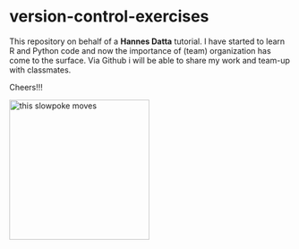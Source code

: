 # version-control-exercises

This repository on behalf of a **Hannes Datta** tutorial. I have started to learn R and Python code and now the importance of (team) organization has come to the surface. Via Github i will be able to share my work and team-up with classmates.

Cheers!!!

<img src="http://i.stack.imgur.com/SBv4T.gif" alt="this slowpoke moves"  width="250" />
